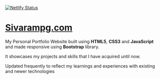 [![Netlify Status](https://api.netlify.com/api/v1/badges/3e827c5a-d8bd-43d7-b878-bc1ccbaa3086/deploy-status)](https://app.netlify.com/sites/sivarampg/deploys)

# [__Sivarampg.com__](https://sivarampg.com)

My Personal Portfolio Website built using __HTML5__, __CSS3__ and __JavaScript__ and made responsive using __Bootstrap__ library.

It showcases my projects and skills that I have acquired until now.

Updated frequently to reflect my learnings and experiences with existing and newer technologies
